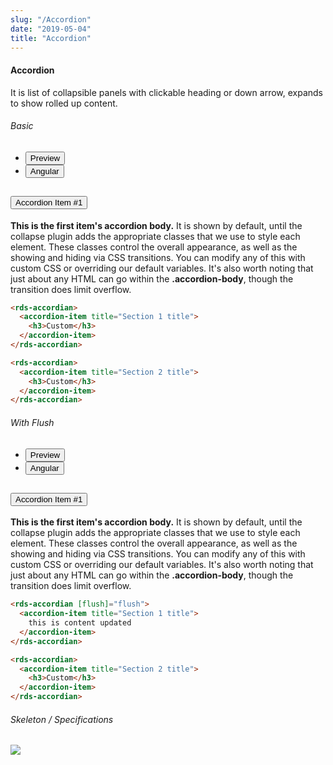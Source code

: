 ```yaml
---
slug: "/Accordion"
date: "2019-05-04"
title: "Accordion"
---
```


<!-- CSS only -->
<link href="https://cdn.jsdelivr.net/npm/bootstrap@5.1.3/dist/css/bootstrap.min.css" rel="stylesheet" integrity="sha384-1BmE4kWBq78iYhFldvKuhfTAU6auU8tT94WrHftjDbrCEXSU1oBoqyl2QvZ6jIW3" crossorigin="anonymous">
<link rel="stylesheet" href="../../../../../../../raaghu/src/assets/css/style-elements.css">
<link rel="stylesheet" href="../../../../../../../raaghu/src/assets/css/main.css">


#### Accordion

<p class="checkbox-def">It is list of collapsible panels with clickable heading or down arrow, expands to show rolled up content.</p>

<!-- Basic -->
  <section class="py-4">
    <h6>Basic</h6>
    <div class="py-3">
      <div class="cust-tabs">
        <ul class="nav nav-tabs" id="myTab" role="tablist">
          <li class="nav-item" role="presentation">
            <button class="nav-link active" id="PreviewBasic-tab" data-bs-toggle="tab" data-bs-target="#PreviewBasic" type="button" role="tab" aria-controls="PreviewBasic" aria-selected="true">Preview </button>
          </li>
          <li class="nav-item" role="presentation">
            <button class="nav-link" id="AngularBasic-tab" data-bs-toggle="tab" data-bs-target="#AngularBasic" type="button" role="tab" aria-controls="AngularBasic" aria-selected="false"><i class="bi bi-code-slash" style="font-size:1.0rem"></i>Angular</button>
          </li>
        </ul>
      </div>
      <div class="tab-content card border" id="myTabContent">
        <div class="tab-pane fade show active" id="PreviewBasic" role="tabpanel" aria-labelledby="PreviewBasic-tab">
          <div class="contents bg-light p-5">
            <div class="row">
              <div class="col-md-5 col-12 mb-5">
                <div class="accordion" id="accordionExample">
                  <div class="accordion-item">
                    <h2 class="accordion-header" id="heading1">
                      <button class="accordion-button" type="button" data-bs-toggle="collapse" data-bs-target="#collapse1" aria-expanded="true" aria-controls="collapse1">
                        Accordion Item #1
                      </button>
                    </h2>
                    <div id="collapse1" class="accordion-collapse collapse show" aria-labelledby="heading1" data-bs-parent="#accordionExample" style="">
                      <div class="accordion-body">
                        <strong>This is the first item's accordion body.</strong> It is shown by default, until the collapse plugin adds the appropriate classes that we use to style each element. These classes control the overall appearance, as well as the showing and hiding via CSS transitions. You can modify any of this with custom CSS or overriding our default variables. It's also worth noting that just about any HTML can go within the <b> .accordion-body</b>, though the transition does limit overflow.
                      </div>
                    </div>
                  </div>
                </div>
              </div>
            </div>
          </div>
        </div>
        <div class="tab-pane fade show" id="AngularBasic" role="tabpanel" aria-labelledby="AngularBasic-tab">
          <div class="contents bg-code">
<div class="row m-0">

```html
<rds-accordian>
  <accordion-item title="Section 1 title">
    <h3>Custom</h3>
  </accordion-item>
</rds-accordian>

<rds-accordian>
  <accordion-item title="Section 2 title">
    <h3>Custom</h3>
  </accordion-item>
</rds-accordian>
```

</div>
          </div>
        </div>
      </div>
    </div>
  </section>


<!-- Flush -->
  <section class="py-4">
    <h6>With Flush</h6>
    <div class="py-3">
      <div class="cust-tabs">
        <ul class="nav nav-tabs" id="myTab" role="tablist">
          <li class="nav-item" role="presentation">
            <button class="nav-link active" id="PreviewOutlined-tab" data-bs-toggle="tab" data-bs-target="#PreviewOutlined" type="button" role="tab" aria-controls="PreviewOutlined" aria-selected="true">Preview </button>
          </li>
          <li class="nav-item" role="presentation">
            <button class="nav-link" id="AngularOutlined-tab" data-bs-toggle="tab" data-bs-target="#AngularOutlined" type="button" role="tab" aria-controls="AngularOutlined" aria-selected="false"><i class="bi bi-code-slash" style="font-size:1.0rem"></i>Angular</button>
          </li>
        </ul>
      </div>
      <div class="tab-content card border" id="myTabContent">
        <div class="tab-pane fade show active" id="PreviewOutlined" role="tabpanel" aria-labelledby="PreviewOutlined-tab">
          <div class="contents bg-light p-5">
            <div class="row">
              <div class="col-md-5 col-12 mb-5">
                <div class="accordion outline" id="accordionExample2">
                                                     <div class="accordion-item">
                                                       <h2 class="accordion-header" id="heading2">
                                                         <button class="accordion-button collapsed" type="button" data-bs-toggle="collapse" data-bs-target="#collapse2" aria-expanded="false" aria-controls="collapse2">
                                                           Accordion Item #1
                                                         </button>
                                                       </h2>
                                                       <div id="collapse2" class="accordion-collapse collapse" aria-labelledby="heading2" data-bs-parent="#accordionExample2">
                                                         <div class="accordion-body">
                                                           <strong>This is the first item's accordion body.</strong> It is shown by default, until the collapse plugin adds the appropriate classes that we use to style each element. These classes control the overall appearance, as well as the showing and hiding via CSS transitions. You can modify any of this with custom CSS or overriding our default variables. It's also worth noting that just about any HTML can go within the <b>.accordion-body</b>, though the transition does limit overflow.
                                                         </div>
                                                       </div>
                                                     </div>
                                                   </div>
              </div>
            </div>
          </div>
        </div>
        <div class="tab-pane fade show" id="AngularOutlined" role="tabpanel" aria-labelledby="AngularOutlined-tab">
          <div class="contents bg-light">
<div class="row bg-dark text-white m-0 p-4">

```html
<rds-accordian [flush]="flush">
  <accordion-item title="Section 1 title">
    this is content updated
  </accordion-item>
</rds-accordian>

<rds-accordian>
  <accordion-item title="Section 2 title">
    <h3>Custom</h3>
  </accordion-item>
</rds-accordian>
```

</div>
          </div>
        </div>
      </div>
    </div>
  </section>


<!-- Skeleton / Specifications -->
<section class="py-4">
                        <h6>
                           Skeleton / Specifications
                        </h6>
                        <div class="py-3">
                              <!-- Tab panes -->
                              <div class="card border p-5">
                                 <div class="row">
                                    <div class="col-md-12">
                                       <img src="https://portal.raaghu.io/images/components/_accordion/img-1.png" class="img-fluid">
                                    </div>
                                 </div>
                              </div>
                        </div>
                     </section>



<!-- JavaScript Bundle with Popper -->
<script src="https://cdn.jsdelivr.net/npm/bootstrap@5.1.3/dist/js/bootstrap.bundle.min.js" integrity="sha384-ka7Sk0Gln4gmtz2MlQnikT1wXgYsOg+OMhuP+IlRH9sENBO0LRn5q+8nbTov4+1p" crossorigin="anonymous"></script>
